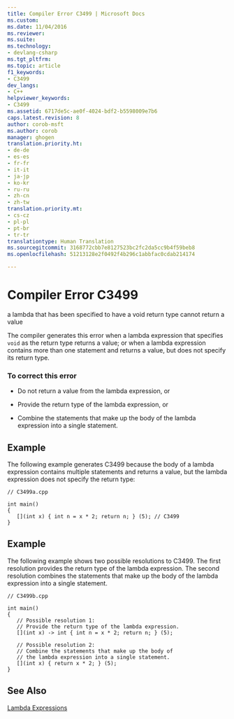 ```yaml
---
title: Compiler Error C3499 | Microsoft Docs
ms.custom: 
ms.date: 11/04/2016
ms.reviewer: 
ms.suite: 
ms.technology:
- devlang-csharp
ms.tgt_pltfrm: 
ms.topic: article
f1_keywords:
- C3499
dev_langs:
- C++
helpviewer_keywords:
- C3499
ms.assetid: 6717de5c-ae0f-4024-bdf2-b5598009e7b6
caps.latest.revision: 8
author: corob-msft
ms.author: corob
manager: ghogen
translation.priority.ht:
- de-de
- es-es
- fr-fr
- it-it
- ja-jp
- ko-kr
- ru-ru
- zh-cn
- zh-tw
translation.priority.mt:
- cs-cz
- pl-pl
- pt-br
- tr-tr
translationtype: Human Translation
ms.sourcegitcommit: 3168772cbb7e8127523bc2fc2da5cc9b4f59beb8
ms.openlocfilehash: 51213128e2f0492f4b296c1abbfac0cdab214174

---
```

# Compiler Error C3499
a lambda that has been specified to have a void return type cannot return a value  
  
 The compiler generates this error when a lambda expression that specifies `void` as the return type returns a value; or when a lambda expression contains more than one statement and returns a value, but does not specify its return type.  
  
### To correct this error  
  
-   Do not return a value from the lambda expression, or  
  
-   Provide the return type of the lambda expression, or  
  
-   Combine the statements that make up the body of the lambda expression into a single statement.  
  
## Example  
 The following example generates C3499 because the body of a lambda expression contains multiple statements and returns a value, but the lambda expression does not specify the return type:  
  
```  
// C3499a.cpp  
  
int main()  
{  
   [](int x) { int n = x * 2; return n; } (5); // C3499  
}  
```  
  
## Example  
 The following example shows two possible resolutions to C3499. The first resolution provides the return type of the lambda expression. The second resolution combines the statements that make up the body of the lambda expression into a single statement.  
  
```  
// C3499b.cpp  
  
int main()  
{  
   // Possible resolution 1:   
   // Provide the return type of the lambda expression.  
   [](int x) -> int { int n = x * 2; return n; } (5);  
  
   // Possible resolution 2:   
   // Combine the statements that make up the body of   
   // the lambda expression into a single statement.  
   [](int x) { return x * 2; } (5);  
}  
```  
  
## See Also  
 [Lambda Expressions](../../cpp/lambda-expressions-in-cpp.md)


<!--HONumber=Jan17_HO2-->


